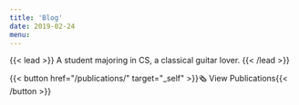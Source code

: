 ```yaml
---
title: 'Blog'
date: 2019-02-24
menu:
---
```




{{< lead >}}
A student majoring in CS, a classical guitar lover.
{{< /lead >}}

{{< button href="/publications/" target="_self" >}}🗞️ View Publications{{< /button >}}

